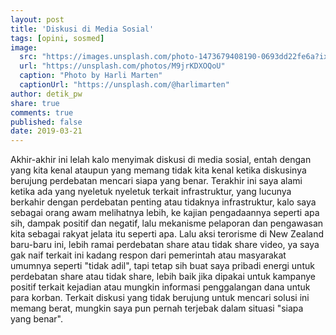 ```yaml
---
layout: post
title: 'Diskusi di Media Sosial'
tags: [opini, sosmed]
image:
  src: "https://images.unsplash.com/photo-1473679408190-0693dd22fe6a?ixlib=rb-1.2.1&auto=format&fit=crop&w=1500&q=80"
  url: "https://unsplash.com/photos/M9jrKDXOQoU"
  caption: "Photo by Harli Marten"
  captionUrl: "https://unsplash.com/@harlimarten"
author: detik_pw
share: true
comments: true
published: false
date: 2019-03-21
---
```


Akhir-akhir ini lelah kalo menyimak diskusi di media sosial, entah dengan yang kita kenal ataupun yang memang tidak kita kenal ketika diskusinya berujung perdebatan mencari siapa yang benar.  Terakhir ini saya alami ketika ada yang nyeletuk nyeletuk terkait infrastruktur, yang lucunya berkahir dengan perdebatan penting atau tidaknya infrastruktur, kalo saya sebagai orang awam melihatnya lebih, ke kajian pengadaannya seperti apa sih, dampak positif dan negatif, lalu mekanisme pelaporan dan pengawasan kita sebagai rakyat jelata itu seperti apa. Lalu aksi terorisme di New Zealand baru-baru ini, lebih ramai perdebatan share atau tidak share video, ya saya gak naif terkait ini kadang respon dari pemerintah atau masyarakat umumnya seperti "tidak adil", tapi tetap sih buat saya pribadi energi untuk perdebatan share atau tidak share, lebih baik jika dipakai untuk kampanye positif terkait kejadian atau mungkin informasi penggalangan dana untuk para korban. Terkait diskusi yang tidak berujung untuk mencari solusi ini memang berat, mungkin saya pun pernah terjebak dalam situasi "siapa yang benar".

